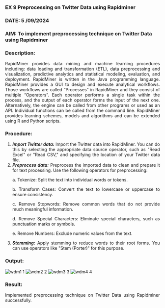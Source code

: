 ### EX 9 Preprocessing on Twitter Data using Rapidminer
### DATE: 5 /09/2024
### AIM: To implement preprocessing technique on Twitter Data using Rapidminer
### Description: 
<div align = "justify">
RapidMiner provides data mining and machine learning procedures including: data loading and transformation (ETL), data preprocessing and visualization, 
predictive analytics and statistical modeling, evaluation, and deployment. RapidMiner is written in the Java programming language. 
RapidMiner provides a GUI to design and execute analytical workflows. Those workflows are called “Processes” in RapidMiner and they consist of multiple “Operators”. 
Each operator performs a single task within the process, and the output of each operator forms the input of the next one. Alternatively, the engine can be called from 
other programs or used as an API. Individual functions can be called from the command line. 
RapidMiner provides learning schemes, models and algorithms and can be extended using R and Python scripts.

### Procedure:
1) ***Import Twitter data:*** Import the Twitter data into RapidMiner. You can do this by selecting the appropriate
data source operator, such as "Read Excel" or "Read CSV," and specifying the location of your Twitter data
file.
2) ***Preprocess data:*** Preprocess the imported data to clean and prepare it for text processing. Use the following
operators for preprocessing:
    <p>a. Tokenize: Split the text into individual words or tokens.
    <p>b. Transform Cases: Convert the text to lowercase or uppercase to ensure consistency.
    <p>c. Remove Stopwords: Remove common words that do not provide much meaningful information.
    <p>d. Remove Special Characters: Eliminate special characters, such as punctuation marks or symbols.
    <p>e. Remove Numbers: Exclude numeric values from the text.
3) ***Stemming:*** Apply stemming to reduce words to their root forms. You can use operators like "Stem (Porter)"
for this purpose.

### Output:
![wdm1 1](https://github.com/user-attachments/assets/963de9f1-1902-4507-af19-47f60f1c6ee0)
![wdm2 2](https://github.com/user-attachments/assets/c1e506a7-8d7e-43c8-a1e7-20adb8b0bb13)
![wdm3 3](https://github.com/user-attachments/assets/50f5ab5e-77ed-4937-ade2-50ac84f2c9d6)
![wdm4 4](https://github.com/user-attachments/assets/2fb9be97-24ac-46a3-9755-67dc5117b046)

### Result:
Implemented preprocessing technique on Twitter Data using Rapidminer successfully.
